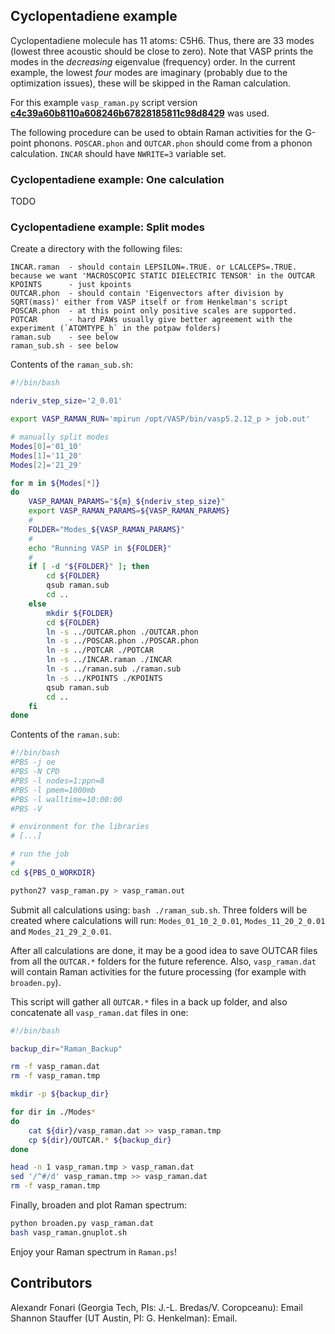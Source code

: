 ## Cyclopentadiene example

Cyclopentadiene molecule has 11 atoms: C5H6. Thus, there are 33 modes (lowest three acoustic should be close to zero). Note that VASP prints the modes in the *decreasing* eigenvalue (frequency) order. In the current example, the lowest *four* modes are imaginary (probably due to the optimization issues), these will be skipped in the Raman calculation.

For this example `vasp_raman.py` script version [**c4c39a60b8110a608246b67828185811c98d8429**](https://raw.github.com/alexandr-fonari/raman-sc/c4c39a60b8110a608246b67828185811c98d8429/VASP/vasp_raman.py) was used.

The following procedure can be used to obtain Raman activities for the G-point phonons. `POSCAR.phon` and `OUTCAR.phon` should come from a phonon calculation. `INCAR` should have `NWRITE=3` variable set.

### Cyclopentadiene example: One calculation

TODO

### Cyclopentadiene example: Split modes

Create a directory with the following files:
```
INCAR.raman  - should contain LEPSILON=.TRUE. or LCALCEPS=.TRUE. because we want 'MACROSCOPIC STATIC DIELECTRIC TENSOR' in the OUTCAR
KPOINTS      - just kpoints
OUTCAR.phon  - should contain 'Eigenvectors after division by SQRT(mass)' either from VASP itself or from Henkelman's script
POSCAR.phon  - at this point only positive scales are supported.
POTCAR       - hard PAWs usually give better agreement with the experiment (`ATOMTYPE_h` in the potpaw folders)
raman.sub    - see below
raman_sub.sh - see below
```

Contents of the `raman_sub.sh`:
```bash
#!/bin/bash

nderiv_step_size='2_0.01'

export VASP_RAMAN_RUN='mpirun /opt/VASP/bin/vasp5.2.12_p > job.out'

# manually split modes
Modes[0]='01_10'
Modes[1]='11_20'
Modes[2]='21_29'

for m in ${Modes[*]}
do
    VASP_RAMAN_PARAMS="${m}_${nderiv_step_size}"
    export VASP_RAMAN_PARAMS=${VASP_RAMAN_PARAMS}
    #
    FOLDER="Modes_${VASP_RAMAN_PARAMS}"
    #
    echo "Running VASP in ${FOLDER}"
    #
    if [ -d "${FOLDER}" ]; then
        cd ${FOLDER}
        qsub raman.sub
        cd ..
    else
        mkdir ${FOLDER}
        cd ${FOLDER}
        ln -s ../OUTCAR.phon ./OUTCAR.phon
        ln -s ../POSCAR.phon ./POSCAR.phon
        ln -s ../POTCAR ./POTCAR
        ln -s ../INCAR.raman ./INCAR
        ln -s ../raman.sub ./raman.sub
        ln -s ../KPOINTS ./KPOINTS
        qsub raman.sub
        cd ..
    fi
done
```

Contents of the `raman.sub`:
```bash
#!/bin/bash
#PBS -j oe
#PBS -N CPD
#PBS -l nodes=1:ppn=8
#PBS -l pmem=1000mb
#PBS -l walltime=10:00:00
#PBS -V

# environment for the libraries
# [...]

# run the job
#
cd ${PBS_O_WORKDIR}

python27 vasp_raman.py > vasp_raman.out

```

Submit all calculations using: `bash ./raman_sub.sh`. Three folders will be created where calculations will run: `Modes_01_10_2_0.01`, `Modes_11_20_2_0.01` and `Modes_21_29_2_0.01`.

After all calculations are done, it may be a good idea to save OUTCAR files from all the `OUTCAR.*` folders for the future reference. Also, `vasp_raman.dat` will contain Raman activities for the future processing (for example with `broaden.py`).

This script will gather all `OUTCAR.*` files in a back up folder, and also concatenate all `vasp_raman.dat` files in one:
```bash
#!/bin/bash

backup_dir="Raman_Backup"

rm -f vasp_raman.dat
rm -f vasp_raman.tmp

mkdir -p ${backup_dir}

for dir in ./Modes*
do
    cat ${dir}/vasp_raman.dat >> vasp_raman.tmp
    cp ${dir}/OUTCAR.* ${backup_dir}
done

head -n 1 vasp_raman.tmp > vasp_raman.dat
sed '/^#/d' vasp_raman.tmp >> vasp_raman.dat
rm -f vasp_raman.tmp

```

Finally, broaden and plot Raman spectrum:
```bash
python broaden.py vasp_raman.dat
bash vasp_raman.gnuplot.sh
```

Enjoy your Raman spectrum in `Raman.ps`!

## Contributors

Alexandr Fonari (Georgia Tech, PIs: J.-L. Bredas/V. Coropceanu): Email  
Shannon Stauffer (UT Austin, PI: G. Henkelman): Email.
